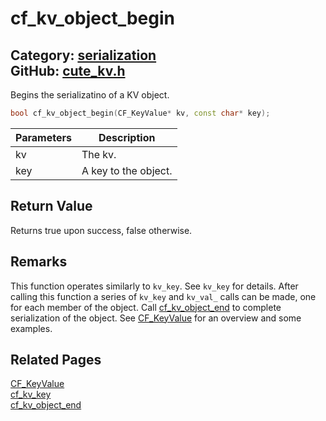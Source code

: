 # cf_kv_object_begin

Category: [serialization](https://github.com/RandyGaul/cute_framework/blob/master/docs/api_reference?id=serialization)  
GitHub: [cute_kv.h](https://github.com/RandyGaul/cute_framework/blob/master/include/cute_kv.h)  
---

Begins the serializatino of a KV object.

```cpp
bool cf_kv_object_begin(CF_KeyValue* kv, const char* key);
```

Parameters | Description
--- | ---
kv | The kv.
key | A key to the object.

## Return Value

Returns true upon success, false otherwise.

## Remarks

This function operates similarly to `kv_key`. See `kv_key` for details. After calling this function a series of `kv_key` and
`kv_val_` calls can be made, one for each member of the object. Call [cf_kv_object_end](https://github.com/RandyGaul/cute_framework/blob/master/docs/serialization/cf_kv_object_end.md) to complete serialization of the object.
See [CF_KeyValue](https://github.com/RandyGaul/cute_framework/blob/master/docs/serialization/cf_keyvalue.md) for an overview and some examples.

## Related Pages

[CF_KeyValue](https://github.com/RandyGaul/cute_framework/blob/master/docs/serialization/cf_keyvalue.md)  
[cf_kv_key](https://github.com/RandyGaul/cute_framework/blob/master/docs/serialization/cf_kv_key.md)  
[cf_kv_object_end](https://github.com/RandyGaul/cute_framework/blob/master/docs/serialization/cf_kv_object_end.md)  
